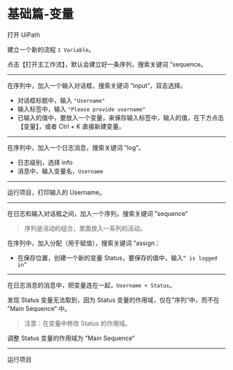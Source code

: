 # 基础篇-变量

打开 UiPath

建立一个新的流程 `1 Variable`。

点击【打开主工作流】，默认会建立好一条序列，搜索关键词 ”sequence。

---

在序列中，加入一个输入对话框，搜索关键词 ”input“，双击选择。

- 对话框标题中，输入 `"Username"`
- 输入标签中，输入 `"Please provide username"`
- 已输入的值中，要放入一个变量，来保存输入标签中，输入的值，在下方点击【变量】，或者 Ctrl + K 直接新建变量。

---

在序列中，加入一个日志消息，搜索关键词 ”log“。

- 日志级别，选择 info
- 消息中，输入变量名，`Username`

---

运行项目，打印输入的 Username。

---

在日志和输入对话框之间，加入一个序列，搜索关键词 ”sequence“

> 序列是活动的组合，里面放入一系列的活动。

在序列中，加入分配（用于赋值），搜索关键词 ”assign：

- 在保存位置，创建一个新的变量 Status，要保存的值中，输入`“ is logged in”`

---

在日志消息的消息中，把变量连在一起，`Username + Status`。

发现 Status 变量无法取到，因为 Status 变量的作用域，仅在”序列“中，而不在 ”Main Sequence“ 中。

> 注意：在变量中修改 Status 的作用域。

调整 Status 变量的作用域为 ”Main Sequence“

---

运行项目
